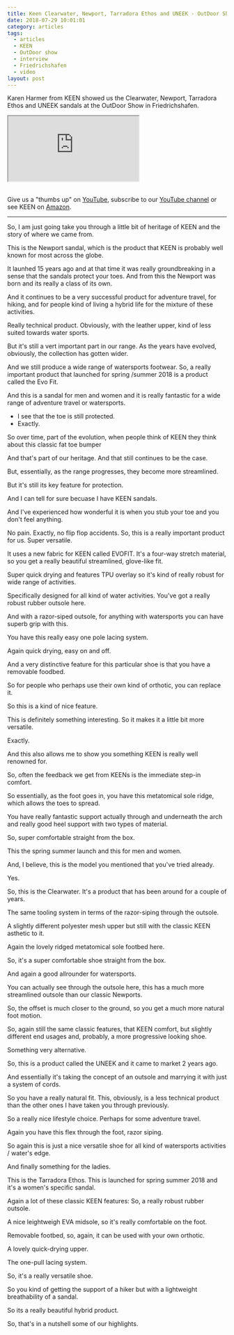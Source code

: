 ```yaml
---
title: Keen Clearwater, Newport, Tarradora Ethos and UNEEK - OutDoor Show Review
date: 2018-07-29 10:01:01
category: articles
tags:
  - articles
  - KEEN
  - OutDoor show
  - interview
  - Friedrichshafen
  - video
layout: post
---
```


Karen Harmer from KEEN showed us the Clearwater, Newport, Tarradora Ethos and UNEEK sandals at the OutDoor Show in Friedrichshafen.

<div class="embed-responsive embed-responsive-16by9">
    <iframe class="embed-responsive-item" src="https://www.youtube.com/embed/iOCN3ts1tMQ"></iframe>
</div>
<br>
<!--more-->

Give us a "thumbs up" on <a rel="nofollow" href="https://www.youtube.com/embed/iOCN3ts1tMQ"  target="_blank">YouTube</a>, subscribe to our <a rel="nofollow"  target="_blank"  href="https://www.youtube.com/channel/UCnO9Q_m9EaOCrHmmQIBVBNw?sub_confirmation=1">YouTube channel</a> or see KEEN on <a rel="nofollow" href="https://amzn.to/2LAilod"  target="_blank">Amazon</a>.

---

So, I am just going take you through a little bit of heritage of KEEN and the story of where we came from.


This is the Newport sandal, which is the product that KEEN is probably well known for most across the globe.


It launhed 15 years ago and at that time it was really groundbreaking in a sense that the sandals protect your toes. And from this the Newport was born and its really a class of its own.

And it continues to be a very successful product for adventure travel, for hiking, and for people kind of living a hybrid life for the mixture of these activities.

Really technical product. Obviously, with the leather upper, kind of less suited towards water sports.

But it's still a vert important part in our range. As the years have evolved, obviously, the collection has gotten wider.

And we still produce a wide range of watersports footwear. So, a really important product that launched for spring /summer 2018 is a product called  the Evo Fit.

And this is a sandal for men and women and it is really fantastic for a wide range of adventure travel or watersports.

- I see that the toe is still protected.
- Exactly.

So over time, part of the evolution, when people think of KEEN they think about this classic fat toe bumper

And that's part of our heritage. And that still continues to be the case.

But, essentially, as the range progresses, they become more streamlined.

But it's still its key feature for protection.

And I can tell for sure becuase I have KEEN sandals.

And I've experienced how wonderful it is when you stub your toe and you don't feel anything.

No pain. Exactly, no flip flop accidents. So, this is a really important product for us. Super versatile.

It uses a new fabric for KEEN called EVOFIT. It's a four-way stretch material, so you get a really beautiful streamlined, glove-like fit.

Super quick drying and features TPU overlay so it's kind of really robust for wide range of activities.

Specifically designed for all kind of water activities. You've got a really robust rubber outsole here.

And with a razor-siped outsole, for anything with watersports you can have superb grip with this.

You have this really easy one pole lacing system.

Again quick drying, easy on and off.

And a very distinctive feature for this particular shoe is that you have a removable foodbed.

So for people who perhaps use their own kind of orthotic, you can replace it.

So this is a kind of nice feature.

This is definitely something interesting. So it makes it a little bit more versatile.

Exactly.

And this also allows me to show you something KEEN is really well renowned for.

So, often the feedback we get from KEENs is the immediate step-in comfort.

So essentially, as the foot goes in, you have this metatomical sole ridge, which allows the toes to spread.

You have really fantastic support actually through and underneath the arch and really good heel support with two types of material.

So, super comfortable straight from the box.

This the spring summer launch and this for men and women.

And, I believe, this is the model you mentioned that you've tried already.

Yes.

So, this is the Clearwater. It's a product that has been around for a couple of years.

The same tooling system in terms of the razor-siping through the outsole.

A slightly different polyester mesh upper but still with the classic KEEN asthetic to it.

Again the lovely ridged metatomical sole footbed here.

So, it's a super comfortable shoe straight from the box.

And again a good allrounder for watersports.

You can actually see through the outsole here, this has a much more streamlined outsole than our classic Newports.

So, the offset is much closer to the ground, so you get a much more natural foot motion.

So, again still the same classic features, that KEEN comfort, but slightly different end usages and, probably, a more progressive looking shoe.

Something very alternative.

So, this is a product called the UNEEK and it came to market 2 years ago.

And essentially it's taking the concept of an outsole and marrying it with just a system of cords.

So you have a really natural fit. This, obviously, is a less technical product than the other ones I have taken you through previously.

So a really nice lifestyle choice. Perhaps for some adventure travel.

Again you have this flex through the foot, razor siping.

So again this is just a nice versatile shoe for all kind of watersports activities / water's edge.

And finally something for the ladies.

This is the Tarradora Ethos. This is launched for spring summer 2018 and it's a women's specific sandal.

Again a lot of these classic KEEN features: So, a really robust rubber outsole.

A nice leightweigh EVA midsole, so it's really comfortable on the foot.

Removable footbed, so, again, it can be used with your own orthotic.

A lovely quick-drying upper.

The one-pull lacing system.

So, it's a really versatile shoe.

So you kind of getting the support of a hiker but with a lightweight breathability of a sandal.

So its a really beautiful hybrid product.

So, that's in a nutshell some of our highlights.
